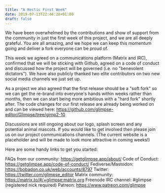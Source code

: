 ```yaml
---
title: "A Hectic First Week"
date: 2019-07-13T22:46:28+01:00
draft: false
---
```

We have been overwhelmed by the contributions and show of support from the community in just the first week of this project, and we are all deeply grateful. You are all amazing, and we hope we can keep this momentum going and deliver a fork everyone can be proud of.

This week we agreed on a communications platform (Matrix and IRC), confirmed that we will be sticking with Github, agreed on a code of conduct and discussed how the project will be governed (i.e. no "benevolent dictators").  We have also publicly thanked two elite contributors on two new social media channels we just set up.

As a project we also agreed that the first release should be a "soft fork" so we can get the re-brand into everyone's hands within weeks rather than months, then we can start being more ambitious with a "hard fork" shortly after. The code changes for our first release are already being worked on and can be viewed here: https://github.com/glimpse-editor/Glimpse/tree/gimp2-10

Discussions are still ongoing about our logo, splash screen and any potential animal mascots. If you would like to get involved then please join us on our project communications channels. (The current website is a placeholder and will be made to look more attractive in coming weeks!)

Here are some handy links to get you started:

FAQs from our community: https://getglimpse.app/about/
Code of Conduct: https://getglimpse.app/code-of-conduct/
Fediverse/Mastodon: https://bobadon.co.uk/web/accounts/8797
Twitter: https://twitter.com/glimpse_editor
Matrix community:  https://matrix.to/#/+glimpse:matrix.org
Freenode IRC channel: #glimpse  (registered nick required)
Patreon: https://www.patreon.com/glimpse
